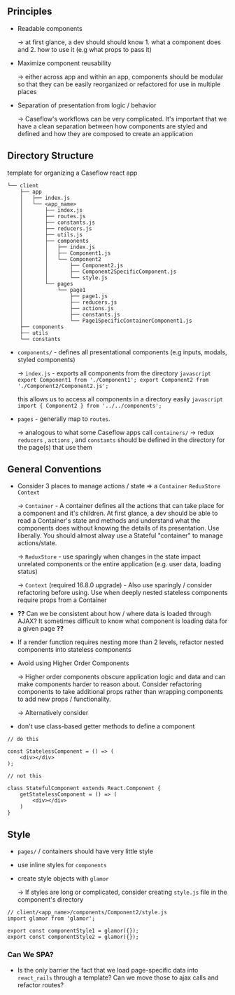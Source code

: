 ## Principles

- Readable components

    → at first glance, a dev should should know 1. what a component does and 2. how to use it (e.g what props to pass it)

- Maximize component reusability

    → either across app and within an app, components should be modular so that they can be easily reorganized or refactored for use in multiple places

- Separation of presentation from logic / behavior

    → Caseflow's workflows can be very complicated. It's important that we have a clean separation between how components are styled and defined and how they are composed to create an application

## Directory Structure

template for organizing a Caseflow react app
```
└── client
    ├── app
    │   ├── index.js
    │   └── <app_name>
    │       ├── index.js
    │       ├── routes.js
    │       ├── constants.js
    │       ├── reducers.js
    │       ├── utils.js
    │       ├── components
    │       │   ├── index.js
    │       │   ├── Component1.js
    │       │   └── Component2
    │       │       ├── Component2.js
    │       │       ├── Component2SpecificComponent.js
    │       │       └── style.js
    │       └── pages
    │           └── page1
    │               ├── page1.js
    │               ├── reducers.js
    │               ├── actions.js
    │               ├── constants.js
    │               └── Page1SpecificContainerComponent1.js
    ├── components
    ├── utils
    └── constants
```

- `components/` - defines all presentational components (e.g inputs, modals, styled components)

    → `index.js` - exports all components from the directory
      ```javascript
        export Component1 from './Component1';
        export Component2 from './Component2/Component2.js';
      ```

    this allows us to access all components in a directory easily
      ```javascript
        import { Component2 } from '../../components';
      ```

- `pages` - generally map to `routes`.

    → analogous to what some Caseflow apps call `containers/`
    → redux `reducers` , `actions` , and `constants` should be defined in the directory for the page(s) that use them

## General Conventions

- Consider 3 places to manage actions / state ⇒ a `Container` `ReduxStore` `Context`

    → `Container` - A container defines all the actions that can take place for a component and it's children. At first glance, a dev should be able to read a Container's state and methods and understand what the components does without knowing the details of its presentation. Use liberally. You should almost alway use a Stateful "container" to manage actions/state.

    → `ReduxStore` - use sparingly when changes in the state impact unrelated components or the entire application (e.g. user data, loading status)

    → `Context` (required 16.8.0 upgrade) - Also use sparingly / consider refactoring before using. Use when deeply nested stateless components require props from a Container

- **??** Can we be consistent about how / where data is loaded through AJAX? It sometimes difficult to know what component is loading data for a given page **??**
- If a render function requires nesting more than 2 levels, refactor nested components into stateless components
- Avoid using Higher Order Components

    → Higher order components obscure application logic and data and can make components harder to reason about. Consider refactoring components to take additional props rather than wrapping components to add new props / functionality.

    → Alternatively consider

- don't use class-based getter methods to define a component
```
// do this

const StatelessComponent = () => (
	<div></div>
);

// not this

class StatefulComponent extends React.Component {
	getStatelessComponent = () => (
		<div></div>
	)
}
```

## Style

- `pages/` / containers should have very little style
- use inline styles for `components`
- create style objects with `glamor`

    → If styles are long or complicated, consider creating `style.js` file in the component's directory

```
// client/<app_name>/components/Component2/style.js
import glamor from 'glamor';

export const componentStyle1 = glamor({});
export const componentStyle2 = glamor({});
```

### Can We SPA?

- Is the only barrier the fact that we load page-specific data into `react_rails` through a template? Can we move those to ajax calls and refactor routes?
